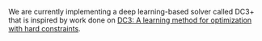 We are currently implementing a deep learning-based solver called DC3+ that is inspired by work done on [DC3: A learning method for optimization with hard constraints](https://arxiv.org/abs/2104.12225).



